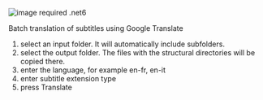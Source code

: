 ![image](https://user-images.githubusercontent.com/63075175/219882508-19090b71-c32d-4bb9-aa98-a40a94740d85.png)
required .net6

Batch translation of subtitles using Google Translate

1) select an input folder. It will automatically include subfolders.
2) select the output folder. The files with the structural directories will be copied there.
3) enter the language, for example en-fr, en-it
4) enter subtitle extension type
5) press Translate
